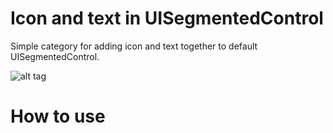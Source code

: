 # Icon and text in UISegmentedControl

Simple category for adding icon and text together to default UISegmentedControl.

![alt tag](https://raw.github.com/maximbilan/UISegmentedControl_IconAndText/master/img/img1.png)

# How to use

